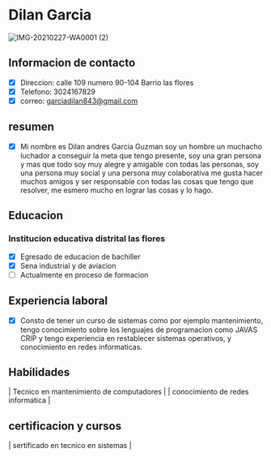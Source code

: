 # Dilan Garcia
![IMG-20210227-WA0001 (2)](https://user-images.githubusercontent.com/126823451/222562798-40d0f93a-4943-4ee4-89ab-de282160eb4e.jpg)

## Informacion de contacto
- [x] Direccion: calle 109 numero 90-104 Barrio las flores 
- [x] Telefono: 3024167829
- [x] correo: garciadilan843@gmail.com 

## resumen 
- [x] Mi nombre es Dilan andres Garcia Guzman soy un hombre un muchacho luchador a conseguir la meta que tengo presente, soy una gran persona y mas que todo soy muy alegre y amigable con todas las personas, soy una persona muy social y una persona muy colaborativa me gusta hacer muchos amigos y ser responsable con todas las cosas que tengo que resolver, me esmero mucho en lograr las cosas y lo hago. 

## Educacion 
### Institucion educativa distrital las flores 
- [x] Egresado de educacion de bachiller 
- [x] Sena industrial y de aviacion 
- [ ] Actualmente en proceso de formacion

## Experiencia laboral 
- [x] Consto de tener un curso de sistemas como por ejemplo mantenimiento, tengo conocimiento sobre los lenguajes de programacion como JAVAS CRIP y tengo experiencia en restablecer sistemas operativos, y conocimiento en redes informaticas.

## Habilidades 
| Tecnico en mantenimiento de computadores |
| conocimiento de redes informatica | 

## certificacion y cursos 
| sertificado en tecnico en sistemas |